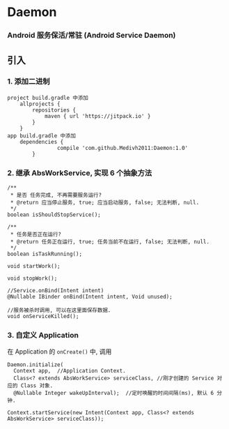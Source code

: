 # Daemon
### Android 服务保活/常驻 (Android Service Daemon)

## 引入

### 1. 添加二进制

```
project build.gradle 中添加
	allprojects {
		repositories {
			maven { url 'https://jitpack.io' }
		}
	}
app build.gradle 中添加
    dependencies {
    	        compile 'com.github.Medivh2011:Daemon:1.0'
    	}
 ```
### 2. 继承 AbsWorkService, 实现 6 个抽象方法

```
/**
 * 是否 任务完成, 不再需要服务运行?
 * @return 应当停止服务, true; 应当启动服务, false; 无法判断, null.
 */
boolean isShouldStopService();

/**
 * 任务是否正在运行?
 * @return 任务正在运行, true; 任务当前不在运行, false; 无法判断, null.
 */
boolean isTaskRunning();

void startWork();

void stopWork();

//Service.onBind(Intent intent)
@Nullable IBinder onBind(Intent intent, Void unused);

//服务被杀时调用, 可以在这里面保存数据.
void onServiceKilled();

```
### 3. 自定义 Application

在 Application 的 `onCreate()` 中, 调用


```
Daemon.initialize(
  Context app,  //Application Context.
  Class<? extends AbsWorkService> serviceClass, //刚才创建的 Service 对应的 Class 对象.
  @Nullable Integer wakeUpInterval);  //定时唤醒的时间间隔(ms), 默认 6 分钟.

Context.startService(new Intent(Context app, Class<? extends AbsWorkService> serviceClass));
```
